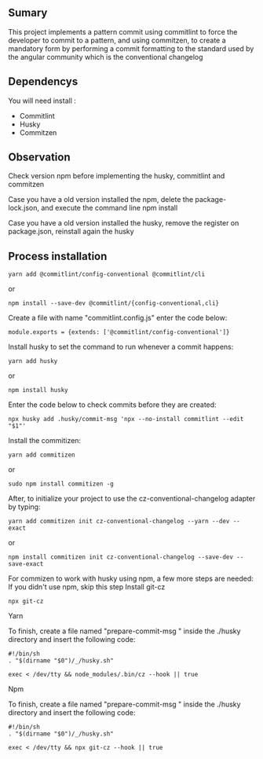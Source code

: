 ## Sumary


This project implements a pattern commit using commitlint to force the developer to commit to a pattern, and using commitzen, to create a mandatory form by performing a commit formatting to the standard used by the angular community which is the conventional changelog 

## Dependencys


You will need install :

- Commitlint
- Husky
- Commitzen

## Observation

Check version npm before implementing the husky, commitlint and commitzen

Case you have a old version installed the npm, delete the  package-lock.json, and execute the command line npm install  

Case you have a old version installed the husky, remove the register on package.json, reinstall again the husky

## Process installation


```
yarn add @commitlint/config-conventional @commitlint/cli
```

or

```
npm install --save-dev @commitlint/{config-conventional,cli}
```

Create a file with name "commitlint.config.js" enter the code below:

`module.exports = {extends: ['@commitlint/config-conventional']}`

Install husky to set the command to run whenever a commit happens:

```
yarn add husky
```

or 

```
npm install husky
```

Enter the code below to check commits before they are created:

```
npx husky add .husky/commit-msg 'npx --no-install commitlint --edit "$1"'
```

Install the commitizen:

```
yarn add commitizen
```

or 

```
sudo npm install commitizen -g
```

After, to initialize your project to use the cz-conventional-changelog adapter by typing:

```
yarn add commitizen init cz-conventional-changelog --yarn --dev --exact
```

or 

```
npm install commitizen init cz-conventional-changelog --save-dev --save-exact
```
For commizen to work with husky using npm, a few more steps are needed:
If you didn't use npm, skip this step
Install git-cz
```
npx git-cz
```

Yarn

To finish, create a file named "prepare-commit-msg " inside the ./husky directory and insert the following code:

```
#!/bin/sh
. "$(dirname "$0")/_/husky.sh"

exec < /dev/tty && node_modules/.bin/cz --hook || true
```
Npm

To finish, create a file named "prepare-commit-msg " inside the ./husky directory and insert the following code:

```
#!/bin/sh
. "$(dirname "$0")/_/husky.sh"

exec < /dev/tty && npx git-cz --hook || true
```
